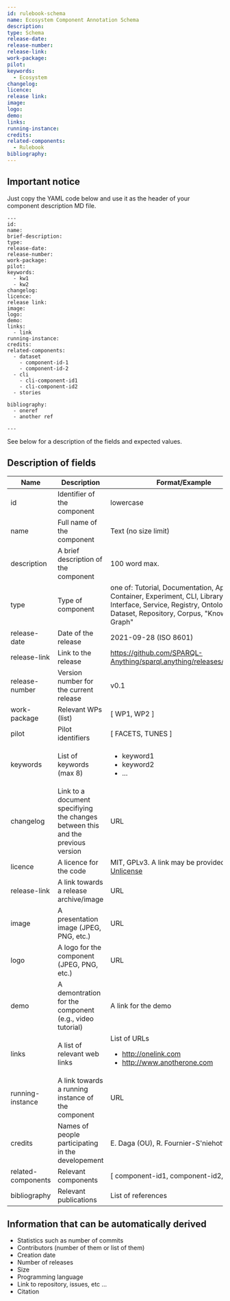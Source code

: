 ```yaml
---
id: rulebook-schema
name: Ecosystem Component Annotation Schema
description:
type: Schema
release-date: 
release-number:
release-link:
work-package:
pilot:
keywords:
  - Ecosystem
changelog:
licence:
release link:
image:
logo:
demo:
links: 
running-instance:
credits: 
related-components:
  - Rulebook
bibliography:   
--- 
```


## Important notice 

Just copy the YAML code below and use it as the header of your component description MD file.
```
---
id:
name:
brief-description:
type:
release-date: 
release-number:
work-package:
pilot:
keywords:
  - kw1
  - kw2
changelog:
licence:
release link:
image:
logo:
demo:
links: 
  - link
running-instance:
credits: 
related-components:
  - dataset 
    - component-id-1
    - component-id-2 
  - cli
    - cli-component-id1
    - cli-component-id2
  - stories 
  
bibliography: 
  - oneref
  - another ref
  
--- 
```

See below for a description of the fields and expected values.

## Description of fields 

| Name | Description | Format/Example |
|------|-------------|----------------|
| id | Identifier of the component | lowercase |
| name | Full name of the component | Text (no size limit) |
| description | A brief description of the component | 100 word max. |
| type | Type of component | one of: Tutorial, Documentation, Application, Container, Experiment, CLI, Library, User, Interface, Service, Registry, Ontology, Dataset, Repository, Corpus, "Knowledge Graph" |
| release-date | Date of the release | 2021-09-28 (ISO 8601) |
| release-link | Link to the release | https://github.com/SPARQL-Anything/sparql.anything/releases/tag/v0.5.1 |
| release-number | Version number for the current release | v0.1 |
| work-package | Relevant WPs (list) | [ WP1, WP2 ] |
| pilot | Pilot identifiers | [ FACETS, TUNES ] |
| keywords | List of keywords (max 8) | <ul><li>keyword1</li><li>keyword2</li><li>...</li></ul> |
| changelog | Link to a document specifiying the changes between this and the previous version | URL |
| licence | A licence for the code | MIT, GPLv3. A link may be provided: [Unlicense](https://unlicense.org/) |
| release-link | A link towards a release archive/image | URL |
| image | A presentation image (JPEG, PNG, etc.) | URL |
| logo | A logo for the component (JPEG, PNG, etc.) | URL |
| demo | A demontration for the component (e.g., video tutorial) | A link for the demo |
| links | A list of relevant web links | List of URLs <ul><li>http://onelink.com </li><li>http://www.anotherone.com </li></ul> |
| running-instance | A link towards a running instance of the component | URL |
| credits | Names of people participating in the developement | E. Daga (OU), R. Fournier-S'niehotta (CNAM) |
| related-components | Relevant components | [ component-id1, component-id2, ... ] |
| bibliography | Relevant publications | List of references |

## Information that can be automatically derived

- Statistics such as number of commits 
- Contributors (number of them or list of them) 
- Creation date 
- Number of releases 
- Size 
- Programming language 
- Link to repository, issues, etc … 
- Citation 
